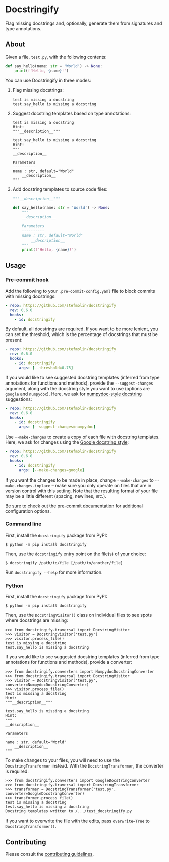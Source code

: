 # Docstringify
Flag missing docstrings and, optionally, generate them from signatures and type annotations.

## About

Given a file, `test.py`, with the following contents:

```python
def say_hello(name: str = 'World') -> None:
    print(f'Hello, {name}!')
```

You can use Docstringify in three modes:

1. Flag missing docstrings:
    ```
    test is missing a docstring
    test.say_hello is missing a docstring
    ```
2. Suggest docstring templates based on type annotations:
    ```
    test is missing a docstring
    Hint:
    """__description__"""

    test.say_hello is missing a docstring
    Hint:
    """
    __description__

    Parameters
    ----------
    name : str, default="World"
        __description__
    """
    ```
3. Add docstring templates to source code files:
    ```python
    """__description__"""

    def say_hello(name: str = 'World') -> None:
        """
        __description__

        Parameters
        ----------
        name : str, default="World"
            __description__
        """
        print(f'Hello, {name}!')
    ```

## Usage

### Pre-commit hook

Add the following to your `.pre-commit-config.yaml` file to block commits with missing docstrings:

```yaml
- repo: https://github.com/stefmolin/docstringify
  rev: 0.6.0
  hooks:
    - id: docstringify
```

By default, all docstrings are required. If you want to be more lenient, you can set the threshold, which is the percentage of docstrings that must be present:

```yaml
- repo: https://github.com/stefmolin/docstringify
  rev: 0.6.0
  hooks:
    - id: docstringify
      args: [--threshold=0.75]
```

If you would like to see suggested docstring templates (inferred from type annotations for functions and methods), provide the `--suggest-changes` argument, along with the docstring style you want to use (options are `google` and `numpydoc`). Here, we ask for [numpydoc-style docstring](https://numpydoc.readthedocs.io/en/latest/format.html#) suggestions:

```yaml
- repo: https://github.com/stefmolin/docstringify
  rev: 0.6.0
  hooks:
    - id: docstringify
      args: [--suggest-changes=numpydoc]
```

Use `--make-changes` to create a copy of each file with docstring templates. Here, we ask for changes using the [Google docstring style](https://www.sphinx-doc.org/en/master/usage/extensions/example_google.html):

```yaml
- repo: https://github.com/stefmolin/docstringify
  rev: 0.6.0
  hooks:
    - id: docstringify
      args: [--make-changes=google]
```

If you want the changes to be made in place, change `--make-changes` to `--make-changes-inplace` &ndash; make sure you only operate on files that are in version control with this setting. Note that the resulting format of your file may be a little different (spacing, newlines, *etc.*).

Be sure to check out the [pre-commit documentation](https://pre-commit.com/#pre-commit-configyaml---hooks) for additional configuration options.

### Command line

First, install the `docstringify` package from PyPI:

```shell
$ python -m pip install docstringify
```

Then, use the `docstringify` entry point on the file(s) of your choice:

```shell
$ docstringify /path/to/file [/path/to/another/file]
```

Run `docstringify --help` for more information.

### Python

First, install the `docstringify` package from PyPI:

```shell
$ python -m pip install docstringify
```

Then, use the `DocstringVisitor()` class on individual files to see spots where docstrings are missing:

```pycon
>>> from docstringify.traversal import DocstringVisitor
>>> visitor = DocstringVisitor('test.py')
>>> visitor.process_file()
test is missing a docstring
test.say_hello is missing a docstring
```

If you would like to see suggested docstring templates (inferred from type annotations for functions and methods), provide a converter:

```pycon
>>> from docstringify.converters import NumpydocDocstringConverter
>>> from docstringify.traversal import DocstringVisitor
>>> visitor = DocstringVisitor('test.py', converter=NumpydocDocstringConverter)
>>> visitor.process_file()
test is missing a docstring
Hint:
"""__description__"""

test.say_hello is missing a docstring
Hint:
"""
__description__

Parameters
----------
name : str, default="World"
    __description__
"""

```

To make changes to your files, you will need to use the `DocstringTransformer` instead. With the `DocstringTransformer`, the converter is required:

```pycon
>>> from docstringify.converters import GoogleDocstringConverter
>>> from docstringify.traversal import DocstringTransformer
>>> transformer = DocstringTransformer('test.py', converter=GoogleDocstringConverter)
>>> transformer.process_file()
test is missing a docstring
test.say_hello is missing a docstring
Docstring templates written to /.../test_docstringify.py
```

If you want to overwrite the file with the edits, pass `overwrite=True` to `DocstringTransformer()`.

## Contributing

Please consult the [contributing guidelines](https://github.com/stefmolin/docstringify/blob/main/CONTRIBUTING.md).
